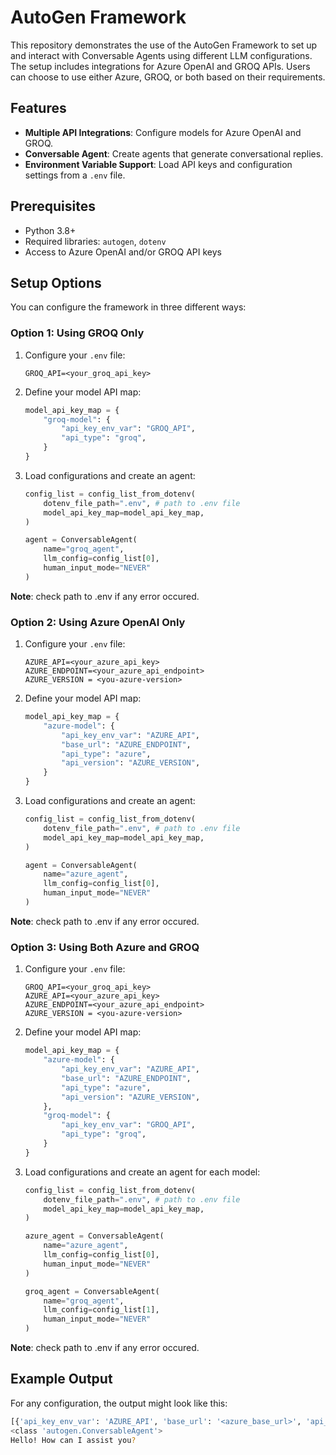 # AutoGen Framework

This repository demonstrates the use of the AutoGen Framework to set up and interact with Conversable Agents using different LLM configurations. The setup includes integrations for Azure OpenAI and GROQ APIs. Users can choose to use either Azure, GROQ, or both based on their requirements.

## Features

- **Multiple API Integrations**: Configure models for Azure OpenAI and GROQ.
- **Conversable Agent**: Create agents that generate conversational replies.
- **Environment Variable Support**: Load API keys and configuration settings from a `.env` file.

## Prerequisites

- Python 3.8+
- Required libraries: `autogen`, `dotenv`
- Access to Azure OpenAI and/or GROQ API keys

## Setup Options

You can configure the framework in three different ways:

### Option 1: Using GROQ Only

1. Configure your `.env` file:

    ```env
    GROQ_API=<your_groq_api_key>
    ```

2. Define your model API map:

    ```python
    model_api_key_map = {
        "groq-model": {
            "api_key_env_var": "GROQ_API",
            "api_type": "groq",
        }
    }
    ```

3. Load configurations and create an agent:

    ```python
    config_list = config_list_from_dotenv(
        dotenv_file_path=".env", # path to .env file
        model_api_key_map=model_api_key_map,
    )

    agent = ConversableAgent(
        name="groq_agent",
        llm_config=config_list[0],
        human_input_mode="NEVER"
    )
    ```

**Note**: check path to .env if any error occured.


### Option 2: Using Azure OpenAI Only

1. Configure your `.env` file:

    ```env
    AZURE_API=<your_azure_api_key>
    AZURE_ENDPOINT=<your_azure_api_endpoint>
    AZURE_VERSION = <you-azure-version>
    ```

2. Define your model API map:

    ```python
    model_api_key_map = {
        "azure-model": {
            "api_key_env_var": "AZURE_API",
            "base_url": "AZURE_ENDPOINT",
            "api_type": "azure",
            "api_version": "AZURE_VERSION",
        }
    }
    ```

3. Load configurations and create an agent:

    ```python
    config_list = config_list_from_dotenv(
        dotenv_file_path=".env", # path to .env file
        model_api_key_map=model_api_key_map,
    )

    agent = ConversableAgent(
        name="azure_agent",
        llm_config=config_list[0],
        human_input_mode="NEVER"
    )
    ```
**Note**: check path to .env if any error occured.

### Option 3: Using Both Azure and GROQ

1. Configure your `.env` file:

    ```env
    GROQ_API=<your_groq_api_key>
    AZURE_API=<your_azure_api_key>
    AZURE_ENDPOINT=<your_azure_api_endpoint>
    AZURE_VERSION = <you-azure-version>
    ```

2. Define your model API map:

    ```python
    model_api_key_map = {
        "azure-model": {
            "api_key_env_var": "AZURE_API",
            "base_url": "AZURE_ENDPOINT",
            "api_type": "azure",
            "api_version": "AZURE_VERSION",
        },
        "groq-model": {
            "api_key_env_var": "GROQ_API",
            "api_type": "groq",
        }
    }
    ```

3. Load configurations and create an agent for each model:

    ```python
    config_list = config_list_from_dotenv(
        dotenv_file_path=".env", # path to .env file
        model_api_key_map=model_api_key_map,
    )

    azure_agent = ConversableAgent(
        name="azure_agent",
        llm_config=config_list[0],
        human_input_mode="NEVER"
    )

    groq_agent = ConversableAgent(
        name="groq_agent",
        llm_config=config_list[1],
        human_input_mode="NEVER"
    )
    ```

**Note**: check path to .env if any error occured.

## Example Output

For any configuration, the output might look like this:

```bash
[{'api_key_env_var': 'AZURE_API', 'base_url': '<azure_base_url>', 'api_type': 'azure', 'api_version': '<azure_api_version>'}, {'api_key_env_var': 'GROQ_API', 'api_type': 'groq'}]
<class 'autogen.ConversableAgent'>
Hello! How can I assist you?
```
